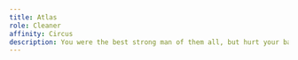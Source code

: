 ```yaml
---
title: Atlas
role: Cleaner
affinity: Circus
description: You were the best strong man of them all, but hurt your back years ago and couldn’t perform anymore. Still, you never could leave the circus, you couldn’t marry a woman and live a lie. Now you are the cleaner and keep everything tidy. You may be outcasts, but you’re not living like pigs. You also tend to take care of the young and lost ones, who remind you of yourself when you were younger.
---
```

